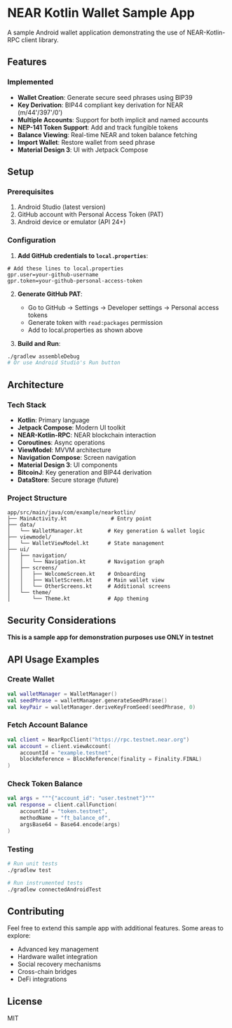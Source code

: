# NEAR Kotlin Wallet Sample App

A sample Android wallet application demonstrating the use of NEAR-Kotlin-RPC client library.

## Features

### Implemented
- **Wallet Creation**: Generate secure seed phrases using BIP39
- **Key Derivation**: BIP44 compliant key derivation for NEAR (m/44'/397'/0')
- **Multiple Accounts**: Support for both implicit and named accounts
- **NEP-141 Token Support**: Add and track fungible tokens
- **Balance Viewing**: Real-time NEAR and token balance fetching
- **Import Wallet**: Restore wallet from seed phrase
- **Material Design 3**: UI with Jetpack Compose

## Setup

### Prerequisites
1. Android Studio (latest version)
2. GitHub account with Personal Access Token (PAT)
3. Android device or emulator (API 24+)

### Configuration

1. **Add GitHub credentials to `local.properties`**:
```properties
# Add these lines to local.properties
gpr.user=your-github-username
gpr.token=your-github-personal-access-token
```

2. **Generate GitHub PAT**:
   - Go to GitHub → Settings → Developer settings → Personal access tokens
   - Generate token with `read:packages` permission
   - Add to local.properties as shown above

3. **Build and Run**:
```bash
./gradlew assembleDebug
# Or use Android Studio's Run button
```

## Architecture

### Tech Stack
- **Kotlin**: Primary language
- **Jetpack Compose**: Modern UI toolkit
- **NEAR-Kotlin-RPC**: NEAR blockchain interaction
- **Coroutines**: Async operations
- **ViewModel**: MVVM architecture
- **Navigation Compose**: Screen navigation
- **Material Design 3**: UI components
- **BitcoinJ**: Key generation and BIP44 derivation
- **DataStore**: Secure storage (future)

### Project Structure
```
app/src/main/java/com/example/nearkotlin/
├── MainActivity.kt              # Entry point
├── data/
│   └── WalletManager.kt        # Key generation & wallet logic
├── viewmodel/
│   └── WalletViewModel.kt      # State management
├── ui/
│   ├── navigation/
│   │   └── Navigation.kt       # Navigation graph
│   ├── screens/
│   │   ├── WelcomeScreen.kt    # Onboarding
│   │   ├── WalletScreen.kt     # Main wallet view
│   │   └── OtherScreens.kt     # Additional screens
│   └── theme/
│       └── Theme.kt            # App theming
```

## Security Considerations

**This is a sample app for demonstration purposes use ONLY in testnet**

## API Usage Examples

### Create Wallet
```kotlin
val walletManager = WalletManager()
val seedPhrase = walletManager.generateSeedPhrase()
val keyPair = walletManager.deriveKeyFromSeed(seedPhrase, 0)
```

### Fetch Account Balance
```kotlin
val client = NearRpcClient("https://rpc.testnet.near.org")
val account = client.viewAccount(
    accountId = "example.testnet",
    blockReference = BlockReference(finality = Finality.FINAL)
)
```

### Check Token Balance
```kotlin
val args = """{"account_id": "user.testnet"}"""
val response = client.callFunction(
    accountId = "token.testnet",
    methodName = "ft_balance_of",
    argsBase64 = Base64.encode(args)
)
```
### Testing
```bash
# Run unit tests
./gradlew test

# Run instrumented tests
./gradlew connectedAndroidTest
```

## Contributing

Feel free to extend this sample app with additional features. Some areas to explore:
- Advanced key management
- Hardware wallet integration
- Social recovery mechanisms
- Cross-chain bridges
- DeFi integrations

## License

MIT
